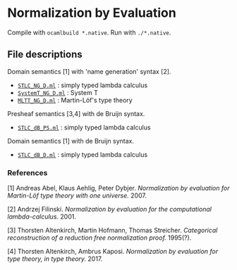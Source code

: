 # Normalization by Evaluation

Compile with `ocamlbuild *.native`.
Run with `./*.native`.

## File descriptions
Domain semantics [1] with 'name generation' syntax [2].
* [`STLC_NG_D.ml`](../blob/main/STLC_NG_D.ml) : simply typed lambda calculus
* [`SystemT_NG_D.ml`](../blob/main/SystemT_NG_D.ml) : System T
* [`MLTT_NG_D.ml`](../blob/main/MLTT_NG_D.ml) : Martin-Löf's type theory

Presheaf semantics [3,4] with de Bruijn syntax.
* [`STLC_dB_PS.ml`](../blob/main/STLC_dB_PS.ml) : simply typed lambda calculus

Domain semantics [1] with de Bruijn syntax.
* [`STLC_dB_D.ml`](../blob/main/STLC_dB_D.ml) : simply typed lambda calculus

### References
[1] Andreas Abel, Klaus Aehlig, Peter Dybjer. *Normalization by evaluation for Martin-Löf type theory with one universe.* 2007.

[2] Andrzej Filinski. *Normalization by evaluation for the computational lambda-calculus.* 2001.

[3] Thorsten Altenkirch, Martin Hofmann, Thomas Streicher. *Categorical reconstruction of a reduction free normalization proof.* 1995(?).

[4] Thorsten Altenkirch, Ambrus Kaposi. *Normalization by evaluation for type theory, in type theory.* 2017.
